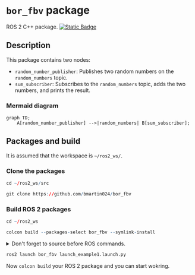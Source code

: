 # `bor_fbv` package
ROS 2 C++ package.  [![Static Badge](https://img.shields.io/badge/ROS_2-Humble-34aec5)](https://docs.ros.org/en/humble/)

## Description
This package contains two nodes:
- `random_number_publisher`: Publishes two random numbers on the `random_numbers` topic.
- `sum_subscriber`: Subscribes to the `random_numbers` topic, adds the two numbers, and prints the result.

### Mermaid diagram

```mermaid
graph TD;
    A[random_number_publisher] -->|random_numbers| B[sum_subscriber];
```

## Packages and build

It is assumed that the workspace is `~/ros2_ws/`.

### Clone the packages
``` r
cd ~/ros2_ws/src
```
``` r
git clone https://github.com/bmartin024/bor_fbv
```

### Build ROS 2 packages
``` r
cd ~/ros2_ws
```
``` r
colcon build --packages-select bor_fbv --symlink-install
```

<details>
<summary> Don't forget to source before ROS commands.</summary>

``` bash
source ~/ros2_ws/install/setup.bash
```
</details>

``` r
ros2 launch bor_fbv launch_example1.launch.py
```

Now `colcon build` your ROS 2 package and you can start wokring.